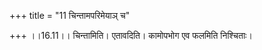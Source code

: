 +++
title = "11 चिन्तामपरिमेयाञ् च"

+++
।।16.11।। चिन्तामिति। एतावदिति। कामोपभोग एव फलमिति निश्चिताः।
